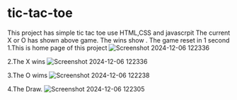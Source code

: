 # tic-tac-toe
This project has simple tic tac toe use HTML,CSS and javascrpit
The current X or O has shown above game.
The wins show .
The game reset in 1 second
1.This is home page of this project
![Screenshot 2024-12-06 122336](https://github.com/user-attachments/assets/607a514e-67a2-4070-94a9-484e9ede1bfb)


2.The X wins 
![Screenshot 2024-12-06 122336](https://github.com/user-attachments/assets/19e39f09-f193-432a-93ae-c0162eeeb2d4)



3.The O wims
![Screenshot 2024-12-06 122238](https://github.com/user-attachments/assets/ed1cfa47-2954-4558-936a-3901868fa5cb)


4.The Draw. 
![Screenshot 2024-12-06 122305](https://github.com/user-attachments/assets/f9fe10ab-b6b0-4006-8ddd-9bf6a00a475e)



